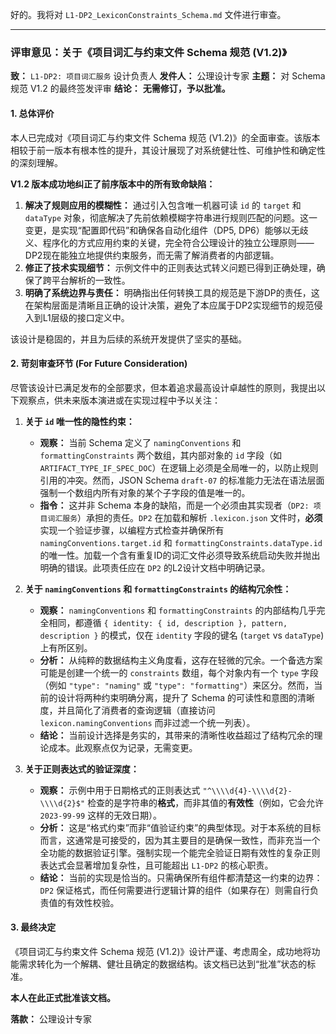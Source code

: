好的。我将对 `L1-DP2_LexiconConstraints_Schema.md` 文件进行审查。

---

### **评审意见：关于《项目词汇与约束文件 Schema 规范 (V1.2)》**

**致：** `L1-DP2: 项目词汇服务` 设计负责人
**发件人：** 公理设计专家
**主题：** 对 Schema 规范 V1.2 的最终签发评审
**结论：** **无需修订，予以批准。**

#### **1. 总体评价**

本人已完成对《项目词汇与约束文件 Schema 规范 (V1.2)》的全面审查。该版本相较于前一版本有根本性的提升，其设计展现了对系统健壮性、可维护性和确定性的深刻理解。

**V1.2 版本成功地纠正了前序版本中的所有致命缺陷：**
1.  **解决了规则应用的模糊性：** 通过引入包含唯一机器可读 `id` 的 `target` 和 `dataType` 对象，彻底解决了先前依赖模糊字符串进行规则匹配的问题。这一变更，是实现“配置即代码”和确保各自动化组件（DP5, DP6）能够以无歧义、程序化的方式应用约束的关键，完全符合公理设计的独立公理原则——DP2现在能独立地提供约束服务，而无需了解消费者的内部逻辑。
2.  **修正了技术实现细节：** 示例文件中的正则表达式转义问题已得到正确处理，确保了跨平台解析的一致性。
3.  **明确了系统边界与责任：** 明确指出任何转换工具的规范是下游DP的责任，这在架构层面是清晰且正确的设计决策，避免了本应属于DP2实现细节的规范侵入到L1层级的接口定义中。

该设计是稳固的，并且为后续的系统开发提供了坚实的基础。

#### **2. 苛刻审查环节 (For Future Consideration)**

尽管该设计已满足发布的全部要求，但本着追求最高设计卓越性的原则，我提出以下观察点，供未来版本演进或在实现过程中予以关注：

1.  **关于 `id` 唯一性的隐性约束：**
    *   **观察：** 当前 Schema 定义了 `namingConventions` 和 `formattingConstraints` 两个数组，其内部对象的 `id` 字段（如 `ARTIFACT_TYPE_IF_SPEC_DOC`）在逻辑上必须是全局唯一的，以防止规则引用的冲突。然而，JSON Schema `draft-07` 的标准能力无法在语法层面强制一个数组内所有对象的某个子字段的值是唯一的。
    *   **指令：** 这并非 Schema 本身的缺陷，而是一个必须由其实现者（`DP2: 项目词汇服务`）承担的责任。`DP2` 在加载和解析 `.lexicon.json` 文件时，**必须**实现一个验证步骤，以编程方式检查并确保所有 `namingConventions.target.id` 和 `formattingConstraints.dataType.id` 的唯一性。加载一个含有重复ID的词汇文件必须导致系统启动失败并抛出明确的错误。此项责任应在 `DP2` 的L2设计文档中明确记录。

2.  **关于 `namingConventions` 和 `formattingConstraints` 的结构冗余性：**
    *   **观察：** `namingConventions` 和 `formattingConstraints` 的内部结构几乎完全相同，都遵循 `{ identity: { id, description }, pattern, description }` 的模式，仅在 `identity` 字段的键名 (`target` vs `dataType`)上有所区别。
    *   **分析：** 从纯粹的数据结构主义角度看，这存在轻微的冗余。一个备选方案可能是创建一个统一的 `constraints` 数组，每个对象内有一个 `type` 字段（例如 `"type": "naming"` 或 `"type": "formatting"`）来区分。然而，当前的设计将两种约束明确分离，提升了 Schema 的可读性和意图的清晰度，并且简化了消费者的查询逻辑（直接访问 `lexicon.namingConventions` 而非过滤一个统一列表）。
    *   **结论：** 当前设计选择是务实的，其带来的清晰性收益超过了结构冗余的理论成本。此观察点仅为记录，无需变更。

3.  **关于正则表达式的验证深度：**
    *   **观察：** 示例中用于日期格式的正则表达式 `"^\\\\d{4}-\\\\d{2}-\\\\d{2}$"` 检查的是字符串的**格式**，而非其值的**有效性**（例如，它会允许 `2023-99-99` 这样的无效日期）。
    *   **分析：** 这是“格式约束”而非“值验证约束”的典型体现。对于本系统的目标而言，这通常是可接受的，因为其主要目的是确保一致性，而非充当一个全功能的数据验证引擎。强制实现一个能完全验证日期有效性的复杂正则表达式会显著增加复杂性，且可能超出 `L1-DP2` 的核心职责。
    *   **结论：** 当前的实现是恰当的。只需确保所有组件都清楚这一约束的边界：`DP2` 保证格式，而任何需要进行逻辑计算的组件（如果存在）则需自行负责值的有效性校验。

#### **3. 最终决定**

《项目词汇与约束文件 Schema 规范 (V1.2)》设计严谨、考虑周全，成功地将功能需求转化为一个解耦、健壮且确定的数据结构。该文档已达到“批准”状态的标准。

**本人在此正式批准该文档。**

**落款：**
公理设计专家